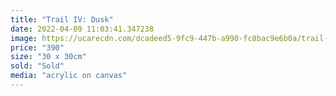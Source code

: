 ```yaml
---
title: "Trail IV: Dusk"
date: 2022-04-09 11:03:41.347238
image: https://ucarecdn.com/dcadeed5-9fc9-447b-a990-fc8bac9e6b0a/trail-iv-dusk.jpg
price: "390"
size: "30 x 30cm"
sold: "Sold"
media: "acrylic on canvas"
---
```


